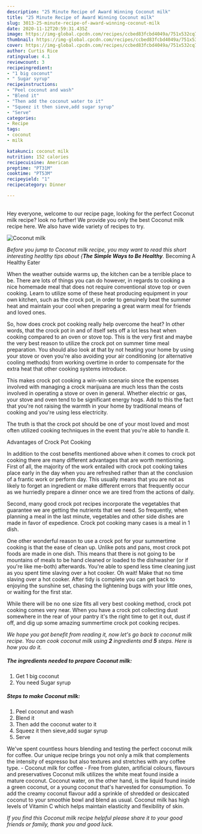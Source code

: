 ```yaml
---
description: "25 Minute Recipe of Award Winning Coconut milk"
title: "25 Minute Recipe of Award Winning Coconut milk"
slug: 3013-25-minute-recipe-of-award-winning-coconut-milk
date: 2020-11-12T20:59:31.435Z
image: https://img-global.cpcdn.com/recipes/ccbed83fcbd4049a/751x532cq70/coconut-milk-recipe-main-photo.jpg
thumbnail: https://img-global.cpcdn.com/recipes/ccbed83fcbd4049a/751x532cq70/coconut-milk-recipe-main-photo.jpg
cover: https://img-global.cpcdn.com/recipes/ccbed83fcbd4049a/751x532cq70/coconut-milk-recipe-main-photo.jpg
author: Curtis Rice
ratingvalue: 4.1
reviewcount: 3
recipeingredient:
- "1 big coconut"
- " Sugar syrup"
recipeinstructions:
- "Peel coconut and wash"
- "Blend it"
- "Then add the coconut water to it"
- "Squeez it then sieve,add sugar syrup"
- "Serve"
categories:
- Recipe
tags:
- coconut
- milk

katakunci: coconut milk 
nutrition: 152 calories
recipecuisine: American
preptime: "PT31M"
cooktime: "PT53M"
recipeyield: "1"
recipecategory: Dinner

---
```

<br>
Hey everyone, welcome to our recipe page, looking for the perfect Coconut milk recipe? look no further! We provide you only the best Coconut milk recipe here. We also have wide variety of recipes to try.
<br>


![Coconut milk](https://img-global.cpcdn.com/recipes/ccbed83fcbd4049a/751x532cq70/coconut-milk-recipe-main-photo.jpg)

<i>Before you jump to Coconut milk recipe, you may want to read this short interesting healthy tips about {<strong>The Simple Ways to Be Healthy</strong>.</i>
Becoming A Healthy Eater


When the weather outside warms up, the kitchen can be a terrible place to be. There are lots of things you can do however, in regards to cooking a nice homemade meal that does not require conventional stove top or oven cooking. Learn to utilize some of these heat producing equipment in your own kitchen, such as the crock pot, in order to genuinely beat the summer heat and maintain your cool when preparing a great warm meal for friends and loved ones.

So, how does crock pot cooking really help overcome the heat? In other words, that the crock pot in and of itself sets off a lot less heat when cooking compared to an oven or stove top. This is the very first and maybe the very best reason to utilize the crock pot on summer time meal preparation. You should also look at that by not heating your home by using your stove or oven you're also avoiding your air conditioning (or alternative cooling methods) from working overtime in order to compensate for the extra heat that other cooking systems introduce.

This makes crock pot cooking a win-win scenario since the expenses involved with managing a crock marijuana are much less than the costs involved in operating a stove or oven in general. Whether electric or gas, your stove and oven tend to be significant energy hogs. Add to this the fact that you're not raising the warmth in your home by traditional means of cooking and you're using less electricity.

 The truth is that the crock pot should be one of your most loved and most often utilized cooking techniques in the event that you're able to handle it.  

Advantages of Crock Pot Cooking

In addition to the cost benefits mentioned above when it comes to crock pot cooking there are many different advantages that are worth mentioning. First of all, the majority of the work entailed with crock pot cooking takes place early in the day when you are refreshed rather than at the conclusion of a frantic work or perform day. This usually means that you are not as likely to forget an ingredient or make different errors that frequently occur as we hurriedly prepare a dinner once we are tired from the actions of daily.

Second, many good crock pot recipes incorporate the vegetables that guarantee we are getting the nutrients that we need. So frequently, when planning a meal in the last minute, vegetables and other side dishes are made in favor of expedience. Crock pot cooking many cases is a meal in 1 dish.

One other wonderful reason to use a crock pot for your summertime cooking is that the ease of clean up.  Unlike pots and pans, most crock pot foods are made in one dish. This means that there is not going to be mountains of meals to be hand cleaned or loaded to the dishwasher (or if you're like me-both) afterwards. You're able to spend less time cleaning just as you spent time slaving over a hot cooker. Oh wait! Make that no time slaving over a hot cooker. After tidy is complete you can get back to enjoying the sunshine set, chasing the lightening bugs with your little ones, or waiting for the first star.

While there will be no one size fits all very best cooking method, crock pot cooking comes very near. When you have a crock pot collecting dust somewhere in the rear of your pantry it's the right time to get it out, dust if off, and dig up some amazing summertime crock pot cooking recipes.


<i>We hope you got benefit from reading it, now let's go back to coconut milk recipe. You can cook coconut milk using <strong>2</strong> ingredients and <strong>5</strong> steps. Here is how you do it.
</i>

##### The ingredients needed to prepare Coconut milk:

1. Get 1 big coconut
1. You need  Sugar syrup


##### Steps to make Coconut milk:

1. Peel coconut and wash
1. Blend it
1. Then add the coconut water to it
1. Squeez it then sieve,add sugar syrup
1. Serve


We&#39;ve spent countless hours blending and testing the perfect coconut milk for coffee. Our unique recipe brings you not only a milk that complements the intensity of espresso but also textures and stretches with any coffee type. - Coconut milk for coffee - Free from gluten, artificial colours, flavours and preservatives Coconut milk utilizes the white meat found inside a mature coconut. Coconut water, on the other hand, is the liquid found inside a green coconut, or a young coconut that&#39;s harvested for consumption. To add the creamy coconut flavour add a sprinkle of shredded or desiccated coconut to your smoothie bowl and blend as usual. Coconut milk has high levels of Vitamin C which helps maintain elasticity and flexibility of skin. 

<i>If you find this Coconut milk recipe helpful please share it to your good friends or family, thank you and good luck.</i>
